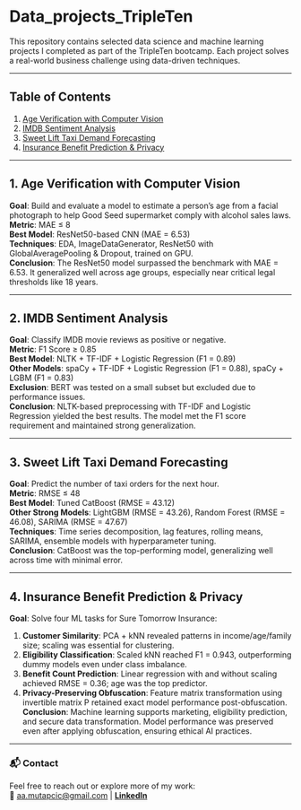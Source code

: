 # Data_projects_TripleTen

This repository contains selected data science and machine learning projects I completed as part of the TripleTen bootcamp. Each project solves a real-world business challenge using data-driven techniques.

---

## Table of Contents

1. [Age Verification with Computer Vision](./01_age_verification)
2. [IMDB Sentiment Analysis](./02_imdb_sentiment_analysis)
3. [Sweet Lift Taxi Demand Forecasting](./03_taxi_demand_forecasting)
4. [Insurance Benefit Prediction & Privacy](./04_insurance_prediction_privacy)

---

## 1. Age Verification with Computer Vision
**Goal**: Build and evaluate a model to estimate a person’s age from a facial photograph to help Good Seed supermarket comply with alcohol sales laws.  
**Metric**: MAE ≤ 8  
**Best Model**: ResNet50-based CNN (MAE = 6.53)  
**Techniques**: EDA, ImageDataGenerator, ResNet50 with GlobalAveragePooling & Dropout, trained on GPU.  
**Conclusion**: The ResNet50 model surpassed the benchmark with MAE = 6.53. It generalized well across age groups, especially near critical legal thresholds like 18 years.

---

## 2. IMDB Sentiment Analysis
**Goal**: Classify IMDB movie reviews as positive or negative.  
**Metric**: F1 Score ≥ 0.85  
**Best Model**: NLTK + TF-IDF + Logistic Regression (F1 = 0.89)  
**Other Models**: spaCy + TF-IDF + Logistic Regression (F1 = 0.88), spaCy + LGBM (F1 = 0.83)  
**Exclusion**: BERT was tested on a small subset but excluded due to performance issues.  
**Conclusion**: NLTK-based preprocessing with TF-IDF and Logistic Regression yielded the best results. The model met the F1 score requirement and maintained strong generalization.

---

## 3. Sweet Lift Taxi Demand Forecasting
**Goal**: Predict the number of taxi orders for the next hour.  
**Metric**: RMSE ≤ 48  
**Best Model**: Tuned CatBoost (RMSE = 43.12)  
**Other Strong Models**: LightGBM (RMSE = 43.26), Random Forest (RMSE = 46.08), SARIMA (RMSE = 47.67)  
**Techniques**: Time series decomposition, lag features, rolling means, SARIMA, ensemble models with hyperparameter tuning.  
**Conclusion**: CatBoost was the top-performing model, generalizing well across time with minimal error.

---

## 4. Insurance Benefit Prediction & Privacy
**Goal**: Solve four ML tasks for Sure Tomorrow Insurance:  
1. **Customer Similarity**: PCA + kNN revealed patterns in income/age/family size; scaling was essential for clustering.  
2. **Eligibility Classification**: Scaled kNN reached F1 = 0.943, outperforming dummy models even under class imbalance.  
3. **Benefit Count Prediction**: Linear regression with and without scaling achieved RMSE = 0.36; age was the top predictor.  
4. **Privacy-Preserving Obfuscation**: Feature matrix transformation using invertible matrix P retained exact model performance post-obfuscation.  
**Conclusion**: Machine learning supports marketing, eligibility prediction, and secure data transformation. Model performance was preserved even after applying obfuscation, ensuring ethical AI practices.

---

### 📬 Contact  
Feel free to reach out or explore more of my work:  
**📧** aa.mutapcic@gmail.com | [**LinkedIn**](www.linkedin.com/in/ajla-mutapcic)
